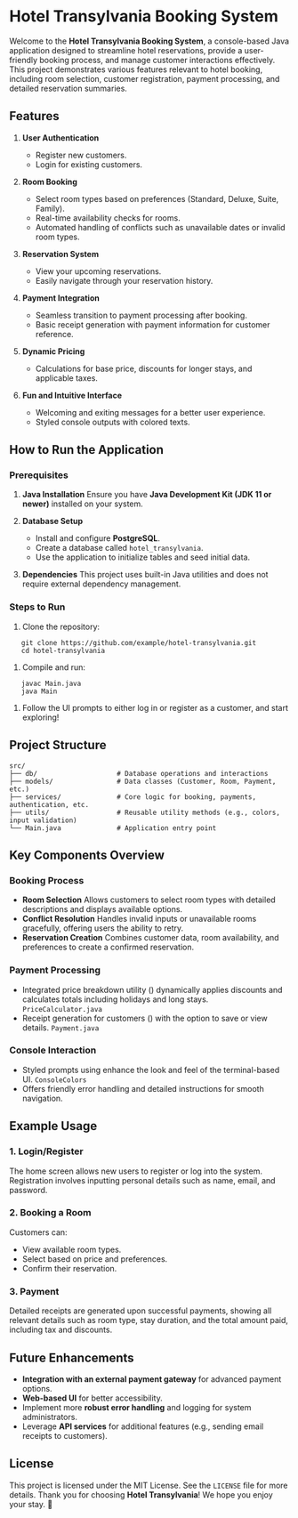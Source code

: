 # Hotel Transylvania Booking System
Welcome to the **Hotel Transylvania Booking System**, a console-based Java application designed to streamline hotel reservations, provide a user-friendly booking process, and manage customer interactions effectively. This project demonstrates various features relevant to hotel booking, including room selection, customer registration, payment processing, and detailed reservation summaries.
## Features
1. **User Authentication**
    - Register new customers.
    - Login for existing customers.

2. **Room Booking**
    - Select room types based on preferences (Standard, Deluxe, Suite, Family).
    - Real-time availability checks for rooms.
    - Automated handling of conflicts such as unavailable dates or invalid room types.

3. **Reservation System**
    - View your upcoming reservations.
    - Easily navigate through your reservation history.

4. **Payment Integration**
    - Seamless transition to payment processing after booking.
    - Basic receipt generation with payment information for customer reference.

5. **Dynamic Pricing**
    - Calculations for base price, discounts for longer stays, and applicable taxes.

6. **Fun and Intuitive Interface**
    - Welcoming and exiting messages for a better user experience.
    - Styled console outputs with colored texts.

## How to Run the Application
### Prerequisites
1. **Java Installation**
Ensure you have **Java Development Kit (JDK 11 or newer)** installed on your system.
2. **Database Setup**
    - Install and configure **PostgreSQL**.
    - Create a database called `hotel_transylvania`.
    - Use the application to initialize tables and seed initial data.

3. **Dependencies**
This project uses built-in Java utilities and does not require external dependency management.

### Steps to Run
1. Clone the repository:
``` shell
   git clone https://github.com/example/hotel-transylvania.git
   cd hotel-transylvania
```
1. Compile and run:
``` shell
   javac Main.java
   java Main
```
1. Follow the UI prompts to either log in or register as a customer, and start exploring!

## Project Structure
``` 
src/
├── db/                    # Database operations and interactions
├── models/                # Data classes (Customer, Room, Payment, etc.)
├── services/              # Core logic for booking, payments, authentication, etc.
├── utils/                 # Reusable utility methods (e.g., colors, input validation)
└── Main.java              # Application entry point
```
## Key Components Overview
### Booking Process
- **Room Selection**
Allows customers to select room types with detailed descriptions and displays available options.
- **Conflict Resolution**
Handles invalid inputs or unavailable rooms gracefully, offering users the ability to retry.
- **Reservation Creation**
Combines customer data, room availability, and preferences to create a confirmed reservation.

### Payment Processing
- Integrated price breakdown utility () dynamically applies discounts and calculates totals including holidays and long stays. `PriceCalculator.java`
- Receipt generation for customers () with the option to save or view details. `Payment.java`

### Console Interaction
- Styled prompts using enhance the look and feel of the terminal-based UI. `ConsoleColors`
- Offers friendly error handling and detailed instructions for smooth navigation.

## Example Usage
### 1. Login/Register
The home screen allows new users to register or log into the system. Registration involves inputting personal details such as name, email, and password.
### 2. Booking a Room
Customers can:
- View available room types.
- Select based on price and preferences.
- Confirm their reservation.

### 3. Payment
Detailed receipts are generated upon successful payments, showing all relevant details such as room type, stay duration, and the total amount paid, including tax and discounts.
## Future Enhancements
- **Integration with an external payment gateway** for advanced payment options.
- **Web-based UI** for better accessibility.
- Implement more **robust error handling** and logging for system administrators.
- Leverage **API services** for additional features (e.g., sending email receipts to customers).

## License
This project is licensed under the MIT License. See the `LICENSE` file for more details.
Thank you for choosing **Hotel Transylvania**! We hope you enjoy your stay. 🏨
